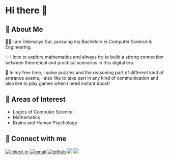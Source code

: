 # Hi there 👋

## 🚀 About Me
👨‍🎓 I am Debmalya Sur, pursuing my Bachelors in Computer Science & Engineering.

✨ I love to explore mathematics and always try to build a strong connection between theoretical and practical scenarios in this digital era.

📖 In my free time, I solve puzzles and the reasoning part of different kind of entrance exams, I also like to take part in any kind of communication and also like to play games when I need instant boost!

## 🎯 Areas of Interest
- Logics of Computer Science 
- Mathematics
- Brains and Human Psychology

## 💬 Connect with me
<a href="https://www.linkedin.com/in/debmalya-sur/" rel="nofollow"><img src="https://camo.githubusercontent.com/c1b58e41b98a889bca12be9902dbfc0ec506e161ae26b8e0460a7b64e661b816/68747470733a2f2f696d672e736869656c64732e696f2f62616467652f4c696e6b65645f496e2d3030373742353f7374796c653d666f722d7468652d6261646765266c6f676f3d4c696e6b6564496e266c6f676f436f6c6f723d7768697465" alt="linked-in" data-canonical-src="https://img.shields.io/badge/Linked_In-0077B5?style=for-the-badge&amp;logo=LinkedIn&amp;logoColor=white" style="max-width:100%;"></a>
<a href="mailto:surdebmalya2001@gmail.com"><img src="https://camo.githubusercontent.com/556d31e33284493410899e0647e373a99399d4a8468e6a6b7d883a43f1bc992e/68747470733a2f2f696d672e736869656c64732e696f2f62616467652f476d61696c2d4431343833363f7374796c653d666f722d7468652d6261646765266c6f676f3d476d61696c266c6f676f436f6c6f723d7768697465" alt="gmail" data-canonical-src="https://img.shields.io/badge/Gmail-D14836?style=for-the-badge&amp;logo=Gmail&amp;logoColor=white" style="max-width:100%;"></a>
<a href="https://github.com/surdebmalya"><img src="https://camo.githubusercontent.com/503ebdcea35758fab52b522b6286fc3665be9ac371a3275cd79ee047a8b45627/68747470733a2f2f696d672e736869656c64732e696f2f62616467652f4769744875622d3030303030303f7374796c653d666f722d7468652d6261646765266c6f676f3d476974487562266c6f676f436f6c6f723d7768697465" alt="github" data-canonical-src="https://img.shields.io/badge/GitHub-000000?style=for-the-badge&amp;logo=GitHub&amp;logoColor=white" style="max-width:100%;"></a>
<a href="https://twitter.com/DebmalyaSur"><img src="https://img.shields.io/badge/Twitter-1DA1F2?style=for-the-badge&logo=twitter&logoColor=white"></a>
<a href="https://surdebmalya.hashnode.dev/"><img src="https://img.shields.io/badge/Hashnode-2962FF?style=for-the-badge&logo=hashnode&logoColor=white"></a>


<!--
**surdebmalya/surdebmalya** is a ✨ _special_ ✨ repository because its `README.md` (this file) appears on your GitHub profile.

Here are some ideas to get you started:

- 🔭 I’m currently working on ...
- 🌱 I’m currently learning ...
- 👯 I’m looking to collaborate on ...
- 🤔 I’m looking for help with ...
- 💬 Ask me about ...
- 📫 How to reach me: ...
- 😄 Pronouns: ...
- ⚡ Fun fact: ...
-->
